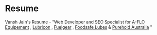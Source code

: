 # Resume
Vansh Jain's Resume - 
"Web Developer and SEO Specialist for <a href="https://aflo.com.au">A-FLO Equipement</a> , <a href="https://lubricon.com.au">Lubricon</a> , <a href="https://fuelgear.com.au">Fuelgear</a> , <a href="https://foodsafelubes.com.au">Foodsafe Lubes</a> & <a href="https://pureholdaustralia.com.au">Purehold Australia</a> "
